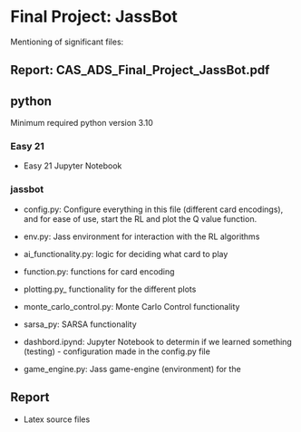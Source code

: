 # Final Project: JassBot

Mentioning of significant files:

## Report: CAS_ADS_Final_Project_JassBot.pdf


## python
Minimum required python version 3.10

### Easy 21
- Easy 21 Jupyter Notebook

### jassbot
- config.py: Configure everything in this file (different card encodings), and for ease of use, start the RL and plot the Q value function.
- env.py: Jass environment for interaction with the RL algorithms
- ai_functionality.py: logic for deciding what card to play
- function.py: functions for card encoding
- plotting.py_ functionality for the different plots
- monte_carlo_control.py: Monte Carlo Control functionality
- sarsa_py: SARSA functionality

- dashbord.ipynd: Jupyter Notebook to determin if we learned something (testing) - configuration made in the config.py file
- game_engine.py: Jass game-engine (environment) for the 


## Report
- Latex source files

